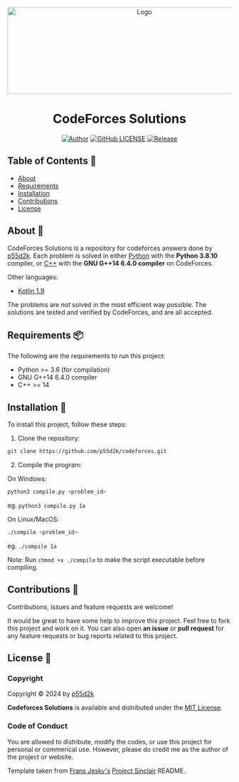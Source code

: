 <div id="top"></div>
<br/>
<div align="center">
  <a href="https://github.com/p55d2k/codeforces">
    <img src="https://codeforces.org/s/51925/images/codeforces-sponsored-by-ton.png" alt="Logo" width="600" height="195">
  </a>
  <h1>CodeForces Solutions</h1>

[![Author](https://img.shields.io/badge/author-p55d2k-lightgrey.svg?style=flat&color=%23673ab7)](https://github.com/p55d2k)
[![GitHub LICENSE](https://img.shields.io/badge/license-MIT-lightgrey.svg?style=flat&color=%232196f3)](https://github.com/p55d2k/codeforces/LICENSE)
[![Release](https://img.shields.io/github/v/release/p55d2k/codeforces?style=flat&color=%23009688)](https://github.com/p55d2k/codeforces/releases)

</div>

## Table of Contents 📜

- [About](#about-📖)
- [Requirements](#requirements-📦)
- [Installation](#installation-🚀)
- [Contributions](#contributions-🤝)
- [License](#license-📝)

## About 📖

CodeForces Solutions is a repository for codeforces answers done by [p55d2k](https://codeforces.com/profile/p55d2k/). Each problem is solved in either [Python](https://python.org/) with the <b>Python 3.8.10</b> compiler, or [C++](https://cplusplus.com) with the <b>GNU G++14 6.4.0 compiler</b> on CodeForces.

Other languages:
- [Kotlin 1.9](https://kotlinlang.org/)

The problems are <i>not</i> solved in the most efficient way possible. The solutions are tested and verified by CodeForces, and are all accepted.

## Requirements 📦

The following are the requirements to run this project:

- Python >= 3.6 (for compilation)
- GNU G++14 6.4.0 compiler
- C++ >= 14

## Installation 🚀

To install this project, follow these steps:

1. Clone the repository:

```bash
git clone https://github.com/p55d2k/codeforces.git
```

2. Compile the program:

On Windows:

```bash
python3 compile.py <problem_id>
```

eg. `python3 compile.py 1a`

On Linux/MacOS:

```bash
./compile <problem_id>
```

eg. `./compile 1a`

Note: Run `chmod +x ./compile` to make the script executable before compiling.

## Contributions 🤝

Contributions, issues and feature requests are welcome!

It would be great to have some help to improve this project. Feel free to fork this project and work on it. You can also open **an issue** or **pull request** for any feature requests or bug reports related to this project.

## License 📝

### Copyright

Copyright © 2024 by [p55d2k](https://github.com/p55d2k)

**Codeforces Solutions** is available and distributed under the [MIT License](https://github.com/p55d2k/codeforces/LICENSE).

### Code of Conduct

You are allowed to distribute, modify the codes, or use this project for personal or commerical use. However, please do credit me as the author of the project or website.

Template taken from [Frans Jesky's](https://github.com/fransjesky) [Project Sinclair](https://github.com/fransjesky/sinclair) README.
